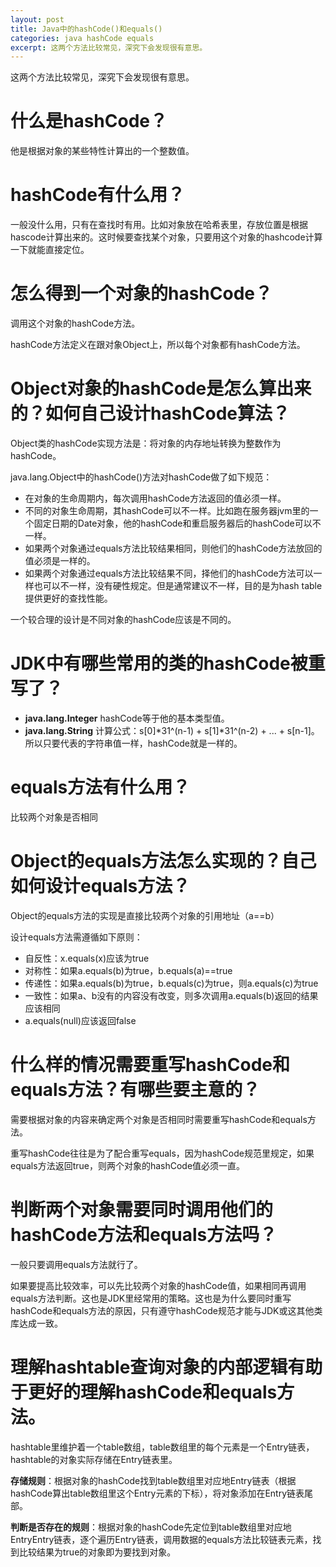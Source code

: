 ```yaml
---
layout: post
title: Java中的hashCode()和equals()
categories: java hashCode equals
excerpt: 这两个方法比较常见，深究下会发现很有意思。
---
```


这两个方法比较常见，深究下会发现很有意思。  

#  什么是hashCode？

他是根据对象的某些特性计算出的一个整数值。

#  hashCode有什么用？
一般没什么用，只有在查找时有用。比如对象放在哈希表里，存放位置是根据hascode计算出来的。这时候要查找某个对象，只要用这个对象的hashcode计算一下就能直接定位。

#  怎么得到一个对象的hashCode？

调用这个对象的hashCode方法。

hashCode方法定义在跟对象Object上，所以每个对象都有hashCode方法。

#  Object对象的hashCode是怎么算出来的？如何自己设计hashCode算法？

Object类的hashCode实现方法是：将对象的内存地址转换为整数作为hashCode。 
 
java.lang.Object中的hashCode()方法对hashCode做了如下规范：

*  在对象的生命周期内，每次调用hashCode方法返回的值必须一样。
*  不同的对象生命周期，其hashCode可以不一样。比如跑在服务器jvm里的一个固定日期的Date对象，他的hashCode和重启服务器后的hashCode可以不一样。
*  如果两个对象通过equals方法比较结果相同，则他们的hashCode方法放回的值必须是一样的。
*  如果两个对象通过equals方法比较结果不同，择他们的hashCode方法可以一样也可以不一样，没有硬性规定。但是通常建议不一样，目的是为hash table提供更好的查找性能。

一个较合理的设计是不同对象的hashCode应该是不同的。 

#  JDK中有哪些常用的类的hashCode被重写了？
*  **java.lang.Integer**  hashCode等于他的基本类型值。
*  **java.lang.String** 计算公式：s[0]*31^(n-1) + s[1]*31^(n-2) + ... + s[n-1]。所以只要代表的字符串值一样，hashCode就是一样的。

#  equals方法有什么用？

比较两个对象是否相同

#  Object的equals方法怎么实现的？自己如何设计equals方法？

Object的equals方法的实现是直接比较两个对象的引用地址（a==b）  

设计equals方法需遵循如下原则：

*  自反性：x.equals(x)应该为true
*  对称性：如果a.equals(b)为true，b.equals(a)==true
*  传递性：如果a.equals(b)为true，b.equals(c)为true，则a.equals(c)为true
*  一致性：如果a、b没有的内容没有改变，则多次调用a.equals(b)返回的结果应该相同
*  a.equals(null)应该返回false

#  什么样的情况需要重写hashCode和equals方法？有哪些要主意的？

需要根据对象的内容来确定两个对象是否相同时需要重写hashCode和equals方法。  

重写hashCode往往是为了配合重写equals，因为hashCode规范里规定，如果equals方法返回true，则两个对象的hashCode值必须一直。

#  判断两个对象需要同时调用他们的hashCode方法和equals方法吗？

一般只要调用equals方法就行了。  

如果要提高比较效率，可以先比较两个对象的hashCode值，如果相同再调用equals方法判断。这也是JDK里经常用的策略。这也是为什么要同时重写hashCode和equals方法的原因，只有遵守hashCode规范才能与JDK或这其他类库达成一致。

#  理解hashtable查询对象的内部逻辑有助于更好的理解hashCode和equals方法。

hashtable里维护着一个table数组，table数组里的每个元素是一个Entry链表，hashtable的对象实际存储在Entry链表里。  

**存储规则**：根据对象的hashCode找到table数组里对应地Entry链表（根据hashCode算出table数组里这个Entry元素的下标），将对象添加在Entry链表尾部。  

**判断是否存在的规则**：根据对象的hashCode先定位到table数组里对应地EntryEntry链表，逐个遍历Entry链表，调用数据的equals方法比较链表元素，找到比较结果为true的对象即为要找到对象。
